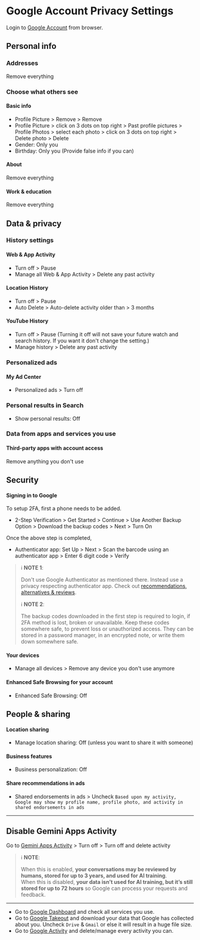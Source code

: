 # Google Account Privacy Settings

Login to [Google Account](https://myaccount.google.com) from browser.



## Personal info

### Addresses
Remove everything

### Choose what others see

#### Basic info
- Profile Picture > Remove > Remove
- Profile Picture > click on 3 dots on top right > Past profile pictures > Profile Photos > select each photo > click on 3 dots on top right > Delete photo > Delete
- Gender: Only you
- Birthday: Only you (Provide false info if you can)

#### About
Remove everything

#### Work & education
Remove everything



## Data & privacy

### History settings

#### Web & App Activity
- Turn off > Pause
- Manage all Web & App Activity > Delete any past activity

#### Location History
- Turn off > Pause
- Auto Delete > Auto-delete activity older than > 3 months

#### YouTube History
- Turn off > Pause (Turning it off will not save your future watch and search history. If you want it don't change the setting.)
- Manage history > Delete any past activity


### Personalized ads

#### My Ad Center
- Personalized ads > Turn off


### Personal results in Search
- Show personal results: Off


### Data from apps and services you use

#### Third-party apps with account access
Remove anything you don't use



## Security

#### Signing in to Google
To setup 2FA, first a phone needs to be added.
- 2-Step Verification > Get Started > Continue > Use Another Backup Option > Download the backup codes > Next > Turn On

Once the above step is completed, 
- Authenticator app: Set Up > Next > Scan the barcode using an authenticator app > Enter 6 digit code > Verify

> :information_source: **NOTE 1**:
>
> Don't use Google Authenticator as mentioned there. Instead use a privacy respecting authenticator app. Check out [recommendations, alternatives & reviews](https://github.com/StellarSand/privacy-settings#recommendations-alternatives--reviews).
>
> :information_source: **NOTE 2**:
>
> The backup codes downloaded in the first step is required to login, if 2FA method is lost, broken or unavailable. Keep these codes somewhere safe, to prevent loss or unauthorized access. They can be stored in a password manager, in an encrypted note, or write them down somewhere safe.

#### Your devices
- Manage all devices > Remove any device you don't use anymore

#### Enhanced Safe Browsing for your account
- Enhanced Safe Browsing: Off



## People & sharing

#### Location sharing
- Manage location sharing: Off (unless you want to share it with someone)

#### Business features
- Business personalization: Off

#### Share recommendations in ads
- Shared endorsements in ads > Uncheck `Based upon my activity, Google may show my profile name, profile photo, and activity in shared endorsements in ads`


---


## Disable Gemini Apps Activity
 Go to [Gemini Apps Activity](https://myactivity.google.com/product/gemini) > Turn off > Turn off and delete activity

> :information_source: **NOTE**:
> 
> When this is enabled, **your conversations may be reviewed by humans, stored for up to 3 years, and used for AI training**. <br> When this is disabled, **your data isn’t used for AI training, but it’s still stored for up to 72 hours** so Google can process your requests and feedback.


---


- Go to [Google Dashboard](https://myaccount.google.com/dashboard) and check all services you use.
- Go to [Google Takeout](https://takeout.google.com/?continue=https://myaccount.google.com/dashboard) and download your data that Google has collected about you. Uncheck `Drive` & `Gmail` or else it will result in a huge file size.
- Go to [Google Activity](https://myactivity.google.com/more-activity?continue=https%3A%2F%2Fmyactivity.google.com%2Fmyactivity) and delete/manage every activity you can.
